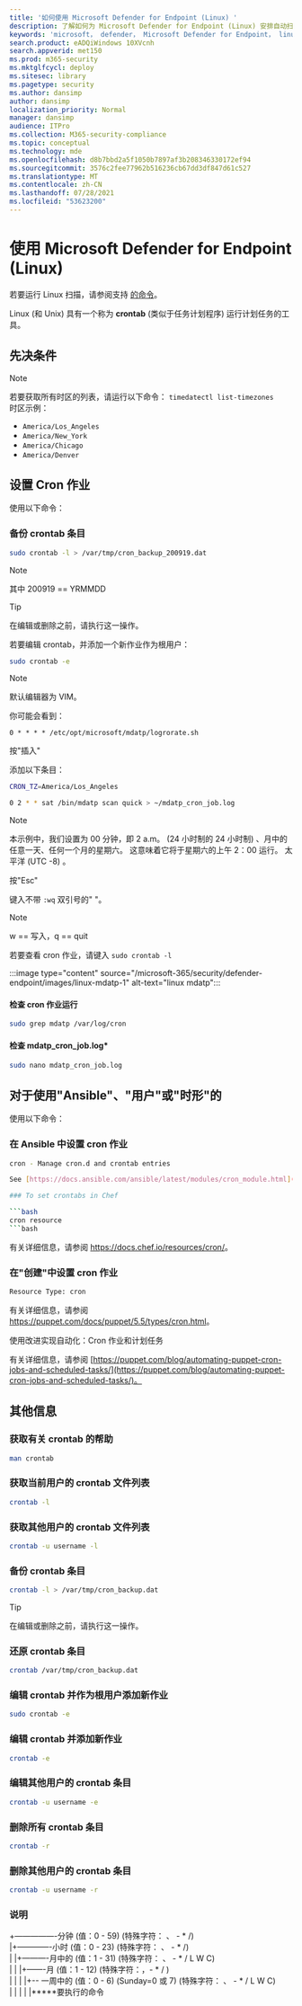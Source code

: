 ```yaml
---
title: '如何使用 Microsoft Defender for Endpoint (Linux) '
description: 了解如何为 Microsoft Defender for Endpoint (Linux) 安排自动扫描时间，以更好地保护组织的资产。
keywords: 'microsoft， defender， Microsoft Defender for Endpoint， linux， 扫描， 防病毒， 适用于终结点的 microsoft defender (linux) '
search.product: eADQiWindows 10XVcnh
search.appverid: met150
ms.prod: m365-security
ms.mktglfcycl: deploy
ms.sitesec: library
ms.pagetype: security
ms.author: dansimp
author: dansimp
localization_priority: Normal
manager: dansimp
audience: ITPro
ms.collection: M365-security-compliance
ms.topic: conceptual
ms.technology: mde
ms.openlocfilehash: d8b7bbd2a5f1050b7897af3b208346330172ef94
ms.sourcegitcommit: 3576c2fee77962b516236cb67dd3df847d61c527
ms.translationtype: MT
ms.contentlocale: zh-CN
ms.lasthandoff: 07/28/2021
ms.locfileid: "53623200"
---
```

# <a name="schedule-scans-with-microsoft-defender-for-endpoint-linux"></a>使用 Microsoft Defender for Endpoint (Linux) 

若要运行 Linux 扫描，请参阅支持 [的命令](/microsoft-365/security/defender-endpoint/linux-resources#supported-commands)。

Linux (和 Unix) 具有一个称为 **crontab** (类似于任务计划程序) 运行计划任务的工具。

## <a name="pre-requisite"></a>先决条件

> [!NOTE]
> 若要获取所有时区的列表，请运行以下命令： `timedatectl list-timezones`<br>
> 时区示例：
>
> - `America/Los_Angeles`
> - `America/New_York`
> - `America/Chicago`
> - `America/Denver`

## <a name="to-set-the-cron-job"></a>设置 Cron 作业

使用以下命令：

### <a name="backup-crontab-entries"></a>备份 crontab 条目

```bash
sudo crontab -l > /var/tmp/cron_backup_200919.dat
```

> [!NOTE]
> 其中 200919 == YRMMDD

> [!TIP]
> 在编辑或删除之前，请执行这一操作。

若要编辑 crontab，并添加一个新作业作为根用户：

```bash
sudo crontab -e
```

> [!NOTE]
> 默认编辑器为 VIM。

你可能会看到：

```outbou
0 * * * * /etc/opt/microsoft/mdatp/logrorate.sh
```

按"插入"

添加以下条目：

```bash
CRON_TZ=America/Los_Angeles

0 2 * * sat /bin/mdatp scan quick > ~/mdatp_cron_job.log
```

> [!NOTE]
> 本示例中，我们设置为 00 分钟，即 2 a.m。  (24 小时制的 24 小时制) 、月中的任意一天、任何一个月的星期六。 这意味着它将于星期六的上午 2：00 运行。 太平洋 (UTC -8) 。

按"Esc"

键入不带 `:wq` 双引号的" "。

> [!NOTE]
> w == 写入，q == quit

若要查看 cron 作业，请键入 `sudo crontab -l`

:::image type="content" source="/microsoft-365/security/defender-endpoint/images/linux-mdatp-1" alt-text="linux mdatp":::

#### <a name="to-inspect-cron-job-runs"></a>检查 cron 作业运行

```bash
sudo grep mdatp /var/log/cron
```

#### <a name="to-inspect-the-mdatp_cron_joblog"></a>检查 mdatp_cron_job.log*

```bash
sudo nano mdatp_cron_job.log
```

## <a name="for-those-who-use-ansible-chef-or-puppet"></a>对于使用"Ansible"、"用户"或"时形"的

使用以下命令：

### <a name="to-set-cron-jobs-in-ansible"></a>在 Ansible 中设置 cron 作业

```bash
cron - Manage cron.d and crontab entries

See [https://docs.ansible.com/ansible/latest/modules/cron_module.html](https://docs.ansible.com/ansible/latest/modules/cron_module.html) for more information.

### To set crontabs in Chef

```bash
cron resource
```bash

```
有关详细信息，请参阅 <https://docs.chef.io/resources/cron/>。

### <a name="to-set-cron-jobs-in-puppet"></a>在"创建"中设置 cron 作业

```bash
Resource Type: cron
```

有关详细信息，请参阅 <https://puppet.com/docs/puppet/5.5/types/cron.html>。

使用改进实现自动化：Cron 作业和计划任务

有关详细信息，请参阅 [https://puppet.com/blog/automating-puppet-cron-jobs-and-scheduled-tasks/](https://puppet.com/blog/automating-puppet-cron-jobs-and-scheduled-tasks/)。

## <a name="additional-information"></a>其他信息

### <a name="to-get-help-with-crontab"></a>获取有关 crontab 的帮助

```bash
man crontab
```

### <a name="to-get-a-list-of-crontab-file-of-the-current-user"></a>获取当前用户的 crontab 文件列表

```bash
crontab -l
```

### <a name="to-get-a-list-of-crontab-file-of-another-user"></a>获取其他用户的 crontab 文件列表

```bash
crontab -u username -l
```

### <a name="to-backup-crontab-entries"></a>备份 crontab 条目

```bash
crontab -l > /var/tmp/cron_backup.dat
```

> [!TIP]
> 在编辑或删除之前，请执行这一操作。

### <a name="to-restore-crontab-entries"></a>还原 crontab 条目

```bash
crontab /var/tmp/cron_backup.dat
```

### <a name="to-edit-the-crontab-and-add-a-new-job-as-a-root-user"></a>编辑 crontab 并作为根用户添加新作业

```bash
sudo crontab -e
```

### <a name="to-edit-the-crontab-and-add-a-new-job"></a>编辑 crontab 并添加新作业

```bash
crontab -e
```

### <a name="to-edit-other-users-crontab-entries"></a>编辑其他用户的 crontab 条目

```bash
crontab -u username -e
```

### <a name="to-remove-all-crontab-entries"></a>删除所有 crontab 条目

```bash
crontab -r
```

### <a name="to-remove-other-users-crontab-entries"></a>删除其他用户的 crontab 条目

```bash
crontab -u username -r
```

### <a name="explanation"></a>说明

+—————-分钟 (值：0 - 59)  (特殊字符： 、 - * /)   <br>
|+————-小时 (值：0 - 23)  (特殊字符： 、 - * /)  <br>
| |+———-月中的 (值：1 - 31)  (特殊字符： 、 - * / L W C)   <br>
| | |+——-月 (值：1 - 12)  (特殊字符：，- * / )   <br>
| | | |+-- 一周中的 (值：0 - 6)  (Sunday=0 或 7)  (特殊字符： 、 - * / L W C)  <br>
| | | | |*****要执行的命令
